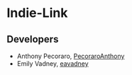 # Indie-Link
## Developers
* Anthony Pecoraro, [PecoraroAnthony](https://github.com/PecoraroAnthony)
* Emily Vadney, [eavadney](https://github.com/eavadney)
